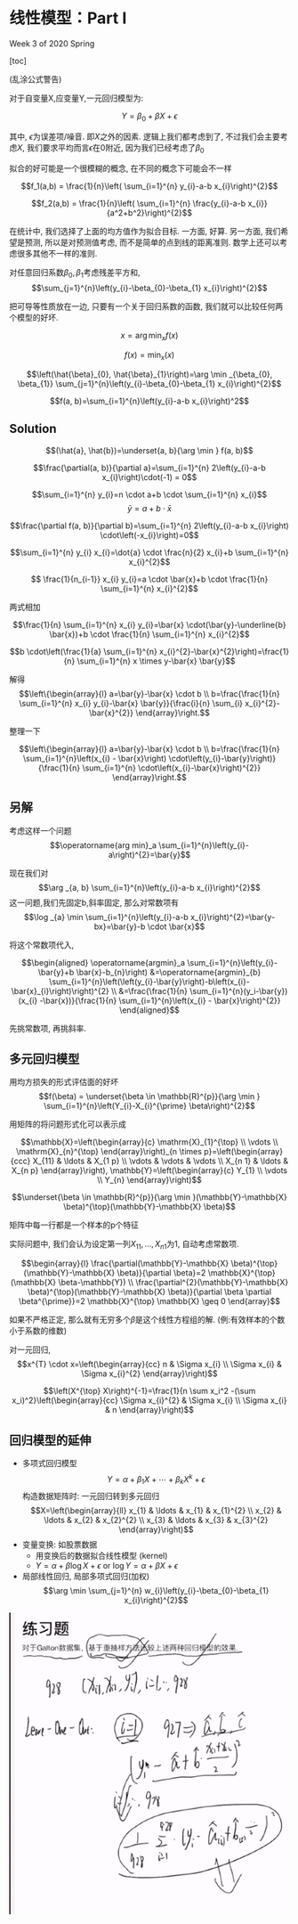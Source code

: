 # 线性模型：Part I

<!-----
title: 【大数据分析】线性模型：Part I
url: bd-linear1
date: 2020-03-19 18:02:03
tags: 
- Big Data Analysis

categories: 
- Courses

----->

Week 3 of 2020 Spring

<!--more-->

[toc]

(乱涂公式警告)


对于自变量X,应变量Y,一元回归模型为:

$$Y=\beta_{0}+\beta X+\epsilon$$

其中, $\epsilon$为误差项/噪音. 即$X$之外的因素. 逻辑上我们都考虑到了, 不过我们会主要考虑$X$, 我们要求平均而言$\epsilon$在0附近, 因为我们已经考虑了$\beta_{0}$

拟合的好可能是一个很模糊的概念, 在不同的概念下可能会不一样

$$f_1(a,b) = \frac{1}{n}\left( \sum_{i=1}^{n} y_{i}-a-b x_{i}\right)^{2}$$

$$f_2(a,b) = \frac{1}{n}\left( \sum_{i=1}^{n} \frac{y_{i}-a-b x_{i}}{a^2+b^2}\right)^{2}$$

在统计中, 我们选择了上面的均方值作为拟合目标. 一方面, 好算. 另一方面, 我们希望是预测, 所以是对预测值考虑, 而不是简单的点到线的距离准则. 数学上还可以考虑很多其他不一样的准则.

对任意回归系数$\beta_0,\beta_1$考虑残差平方和,
$$\sum_{j=1}^{n}\left(y_{i}-\beta_{0}-\beta_{1} x_{i}\right)^{2}$$

把可导等性质放在一边, 只要有一个关于回归系数的函数, 我们就可以比较任何两个模型的好坏.

$$x=\arg \min _{x} f(x)$$

$$f(x)=\min _{x}(x)$$

$$\left(\hat{\beta}_{0}, \hat{\beta}_{1}\right)=\arg \min _{\beta_{0}, \beta_{1}} \sum_{j=1}^{n}\left(y_{i}-\beta_{0}-\beta_{1} x_{i}\right)^{2}$$

$$f(a, b)=\sum_{i=1}^{n}\left(y_{i}-a-b x_{i}\right)^2$$

## Solution

$$(\hat{a}, \hat{b})=\underset{a, b}{\arg \min } f(a, b)$$

$$\frac{\partial(a, b)}{\partial a}=\sum_{i=1}^{n} 2\left(y_{i}-a-b x_{i}\right)\cdot(-1) = 0$$

$$\sum_{i=1}^{n} y_{i}=n \cdot a+b \cdot \sum_{i=1}^{n} x_{i}$$
$$\bar{y}=a+b \cdot \bar{x}$$

$$\frac{\partial f(a, b)}{\partial b}=\sum_{i=1}^{n} 2\left(y_{i}-a-b x_{i}\right) \cdot\left(-x_{i}\right)=0$$

$$\sum_{i=1}^{n} y_{i} x_{i}=\dot{a} \cdot \frac{n}{2} x_{i}+b \sum_{i=1}^{n} x_{i}^{2}$$

$$
\frac{1}{n_{i-1}} x_{i} y_{i}=a \cdot \bar{x}+b \cdot \frac{1}{n} \sum_{i=1}^{n} x_{i}^{2}$$

两式相加

$$\frac{1}{n} \sum_{i=1}^{n} x_{i} y_{i}=\bar{x} \cdot(\bar{y}-\underline{b} \bar{x})+b \cdot \frac{1}{n} \sum_{i=1}^{n} x_{i}^{2}$$

$$b \cdot\left(\frac{1}{a} \sum_{i=1}^{n} x_{i}^{2}-\bar{x}^{2}\right)=\frac{1}{n} \sum_{i=1}^{n} x \times y-\bar{x} \bar{y}$$

解得
$$\left\{\begin{array}{l}
a=\bar{y}-\bar{x} \cdot b \\
b=\frac{\frac{1}{n} \sum_{i=1}^{n} x_{i} y_{i}-\bar{x} \bar{y}}{\frac{i}{n} \sum_{i} x_{i}^{2}-\bar{x}^{2}}
\end{array}\right.$$

整理一下

$$\left\{\begin{array}{l}
a=\bar{y}-\bar{x} \cdot b \\
b=\frac{\frac{1}{n} \sum_{i=1}^{n}\left(x_{i} - \bar{x}\right) \cdot\left(y_{i}-\bar{y}\right)}{\frac{1}{n} \sum_{i=1}^{n} \cdot\left(x_{i}-\bar{x}\right)^{2}}
\end{array}\right.$$

## 另解

考虑这样一个问题
$$\operatorname{arg min}_a \sum_{i=1}^{n}\left(y_{i}-a\right)^{2}=\bar{y}$$

现在我们对
$$\arg _{a, b} \sum_{i=1}^{n}\left(y_{i}-a-b x_{i}\right)^{2}$$
这一问题,我们先固定b,斜率固定, 那么对常数项有
$$\log _{a} \min \sum_{i=1}^{n}\left(y_{i}-a-b x_{i}\right)^{2}=\bar{y-bx}=\bar{y}-b \cdot \bar{x}$$

将这个常数项代入, 

$$\begin{aligned}
\operatorname{argmin}_a \sum_{i=1}^{n}\left(y_{i}-\bar{y}+b \bar{x}-b_{n}\right) &=\operatorname{argmin}_{b} \sum_{i=1}^{n}\left(\left(y_{i}-\bar{y}\right)-b\left(x_{i}-\bar{x}_{i}\right)\right)^{2} \\
&=\frac{\frac{1}{n} \sum_{i=1}^{n}(y_i-\bar{y}) (x_{i} -\bar{x})}{\frac{1}{n} \sum_{i=1}^{n}\left(x_{i} - \bar{x}\right)^{2}}
\end{aligned}$$

先挑常数项, 再挑斜率.


## 多元回归模型
用均方损失的形式评估面的好坏
$$f(\beta) = \underset{\beta \in \mathbb{R}^{p}}{\arg \min } \sum_{i=1}^{n}\left(Y_{i}-X_{i}^{\prime} \beta\right)^{2}$$

用矩阵的将问题形式化可以表示成

$$\mathbb{X}=\left(\begin{array}{c}
\mathrm{X}_{1}^{\top} \\
\vdots \\
\mathrm{X}_{n}^{\top}
\end{array}\right)_{n \times p}=\left(\begin{array}{ccc}
X_{11} & \ldots & X_{1 p} \\
\vdots & \vdots & \vdots \\
X_{n 1} & \ldots & X_{n p}
\end{array}\right), \mathbb{Y}=\left(\begin{array}{c}
Y_{1} \\
\vdots \\
Y_{n}
\end{array}\right)$$

$$\underset{\beta \in \mathbb{R}^{p}}{\arg \min }(\mathbb{Y}-\mathbb{X} \beta)^{\top}(\mathbb{Y}-\mathbb{X} \beta)$$

矩阵中每一行都是一个样本的p个特征

实际问题中, 我们会认为设定第一列$X_{11}, \ldots, X_{n 1}$为1, 自动考虑常数项.

$$\begin{array}{l}
\frac{\partial(\mathbb{Y}-\mathbb{X} \beta)^{\top}(\mathbb{Y}-\mathbb{X} \beta)}{\partial \beta}=2 \mathbb{X}^{\top}(\mathbb{X} \beta-\mathbb{Y}) \\
\frac{\partial^{2}(\mathbb{Y}-\mathbb{X} \beta)^{\top}(\mathbb{Y}-\mathbb{X} \beta)}{\partial \beta \partial \beta^{\prime}}=2 \mathbb{X}^{\top} \mathbb{X} \geq 0
\end{array}$$


如果不严格正定, 那么就有无穷多个$\beta$是这个线性方程组的解. (例:有效样本的个数小于系数的维数)


对一元回归,
$$x^{T} \cdot x=\left(\begin{array}{cc}
n & \Sigma x_{i} \\
\Sigma x_{i} & \Sigma x_{i}^{2}
\end{array}\right)$$

$$\left(X^{\top} X\right)^{-1}=\frac{1}{n \sum x_i^2 -(\sum x_i)^2}\left(\begin{array}{cc}
\Sigma x_{i}^{2} & \Sigma x_{i} \\
\Sigma x_{i} & n  
\end{array}\right)$$


## 回归模型的延伸

- 多项式回归模型
  $$Y=\alpha+\beta_{1} X+\cdots+\beta_{k} X^{k}+\epsilon$$
  构造数据矩阵时: 一元回归转到多元回归
  $$X=\left(\begin{array}{ll}
  x_{1} & \ldots & x_{1} & x_{1}^{2} \\
  x_{2} & \ldots & x_{2} & x_{2}^{2} \\
  x_{3} & \ldots & x_{3} & x_{3}^{2}
  \end{array}\right)$$
- 变量变换: 如股票数据
    - 用变换后的数据拟合线性模型 (kernel)
    - $Y=\alpha+\beta \log X+\epsilon \text { or } \log Y=\alpha+\beta X+\epsilon$
- 局部线性回归, 局部多项式回归(加权)
  $$\arg \min \sum_{j=1}^{n} w_{i}\left(y_{i}-\beta_{0}-\beta_{1} x_{i}\right)^{2}$$


![](./img/0319-1.png)